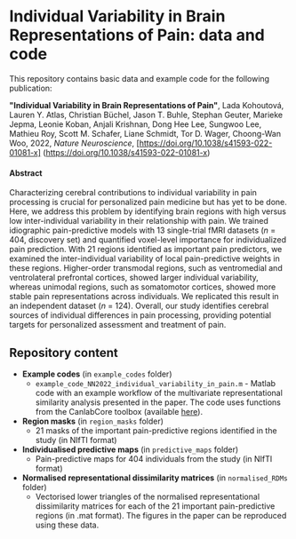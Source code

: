 <h1> Individual Variability in Brain Representations of Pain: data and code  </h1> 
This repository contains basic data and example code for the following publication: 

<b>"Individual Variability in Brain Representations of Pain"</b>, Lada Kohoutová, Lauren Y. Atlas, Christian Büchel, Jason T. Buhle, Stephan Geuter, Marieke Jepma, Leonie Koban, Anjali Krishnan, Dong Hee Lee, Sungwoo Lee, Mathieu Roy, Scott M. Schafer, Liane Schmidt, Tor D. Wager, Choong-Wan Woo, 2022, <i>Nature Neuroscience</i>, [https://doi.org/10.1038/s41593-022-01081-x] (https://doi.org/10.1038/s41593-022-01081-x)

<h4> Abstract </h4>

Characterizing cerebral contributions to individual variability in pain processing is crucial for personalized pain medicine but has yet to be done. Here, we address this problem by identifying brain regions with high versus low inter-individual variability in their relationship with pain. We trained idiographic pain-predictive models with 13 single-trial fMRI datasets (_n_ = 404, discovery set) and quantified voxel-level importance for individualized pain prediction. With 21 regions identified as important pain predictors, we examined the inter-individual variability of local pain-predictive weights in these regions. Higher-order transmodal regions, such as ventromedial and ventrolateral prefrontal cortices, showed larger individual variability, whereas unimodal regions, such as somatomotor cortices, showed more stable pain representations across individuals. We replicated this result in an independent dataset (_n_ = 124). Overall, our study identifies cerebral sources of individual differences in pain processing, providing potential targets for personalized assessment and treatment of pain. 

<h2> Repository content </h2>

* **Example codes** (in `example_codes` folder)
	* `example_code_NN2022_individual_variability_in_pain.m` - Matlab code with an example workflow of the multivariate representational similarity analysis presented in the paper. The code uses functions from the CanlabCore toolbox (available [here](https://github.com/canlab/CanlabCore>)).
* **Region masks** (in `region_masks` folder)
	* 21 masks of the important pain-predictive regions identified in the study (in NIfTI format)
* **Individualised predictive maps** (in `predictive_maps` folder)
	* Pain-predictive maps for 404 individuals from the study (in NIfTI format)
* **Normalised representational dissimilarity matrices** (in `normalised_RDMs` folder)
	*  Vectorised lower triangles of the normalised representational dissimilarity matrices for each of the 21 important pain-predictive regions (in .mat format). The figures in the paper can be reproduced using these data.





